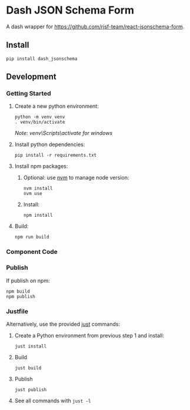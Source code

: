 # Dash JSON Schema Form

A dash wrapper for https://github.com/rjsf-team/react-jsonschema-form.

## Install

```shell
pip install dash_jsonschema
```

## Development
### Getting Started

1. Create a new python environment:
   ```shell
   python -m venv venv
   . venv/bin/activate
   ```
   _Note: venv\Scripts\activate for windows_

2. Install python dependencies:
   ```shell
   pip install -r requirements.txt
   ```
3. Install npm packages:
   1. Optional: use [nvm](https://github.com/nvm-sh/nvm) to manage node version:
      ```shell
      nvm install
      nvm use
      ```
   2. Install:
      ```shell
      npm install
      ```
4. Build:
   ```shell
   npm run build
   ```

### Component Code

### Publish

If publish on npm:
```shell
npm build
npm publish
```

### Justfile

Alternatively, use the provided [just](https://github.com/casey/just) commands:

1. Create a Python environment from previous step 1 and install:
   ```shell
   just install
   ```
2. Build
   ```shell
   just build
   ```
3. Publish
   ```shell
   just publish
   ```
4. See all commands with `just -l`
